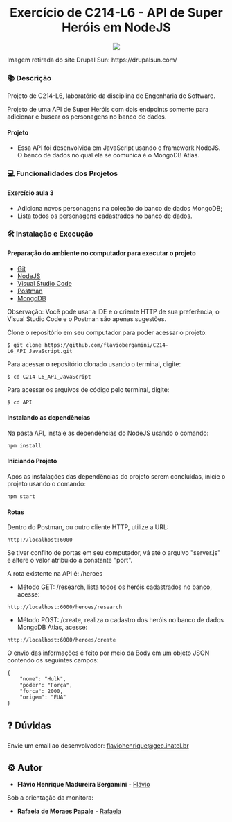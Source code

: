 <h1 align="center">Exercício de C214-L6 - API de Super Heróis em NodeJS</h1>

<p align="center">
    <img src="https://opensenselabs.com/sites/default/files/inline-images/rest2.png">
</p>
Imagem retirada do site Drupal Sun: https://drupalsun.com/    

### :books: Descrição

<p>Projeto de C214-L6, laboratório da disciplina de Engenharia de Software.</p>
<p>Projeto de uma API de Super Heróis com dois endpoints somente para adicionar e buscar os personagens no banco de dados.</p>

#### Projeto
- Essa API foi desenvolvida em JavaScript usando o framework NodeJS. O banco de dados no qual ela se comunica é o MongoDB Atlas. 

### :computer: Funcionalidades dos Projetos
#### Exercício aula 3
- Adiciona novos personagens na coleção do banco de dados MongoDB; 
- Lista todos os personagens cadastrados no banco de dados.

### :hammer_and_wrench: Instalação e Execução
#### Preparação do ambiente no computador para executar o projeto
- [Git](https://git-scm.com/)
- [NodeJS](https://nodejs.org/en/)
- [Visual Studio Code](https://code.visualstudio.com/download)
- [Postman](https://www.postman.com/downloads/)
- [MongoDB](https://www.mongodb.com/cloud/atlas/lp/try2?utm_content=rlsavisitor&utm_source=google&utm_campaign=gs_americas_rlsamultirest_search_core_brand_atlas_desktop_rlsa&utm_term=mongodb%20atlas&utm_medium=cpc_paid_search&utm_ad=e&utm_ad_campaign_id=14412646314&adgroup=131761122132&gclid=Cj0KCQjw8_qRBhCXARIsAE2AtRYhQ9pEkjwdAhEn_dJbdPPKRTUtw5NzNf6zzq49qGy7K2n7S6ggQOQaAnhAEALw_wcB)


Observação: Você pode usar a IDE e o criente HTTP de sua preferência, o Visual Studio Code e o Postman são apenas sugestões.

Clone o repositório em seu computador para poder acessar o projeto:
```
$ git clone https://github.com/flaviobergamini/C214-L6_API_JavaScript.git
```
Para acessar o repositório clonado usando o terminal, digite: 
```
$ cd C214-L6_API_JavaScript
```
Para acessar os arquivos de código pelo terminal, digite:
```
$ cd API
```

#### Instalando as dependências
Na pasta API, instale as dependências do NodeJS usando o comando:
```
npm install
```
#### Iniciando Projeto
Após as instalações das dependências do projeto serem concluídas, inicie o projeto usando o comando:
```
npm start
```
#### Rotas
Dentro do Postman, ou outro cliente HTTP, utilize a URL:
```
http://localhost:6000
```
Se tiver conflito de portas em seu computador, vá até o arquivo "server.js" e altere o valor atribuído a constante "port".

A rota existente na API é: /heroes

* Método GET: /research, lista todos os heróis cadastrados no banco, acesse:
```
http://localhost:6000/heroes/research
```
* Método POST: /create, realiza o cadastro dos heróis no banco de dados MongoDB Atlas, acesse:
```
http://localhost:6000/heroes/create
```
O envio das informações é feito por meio da Body em um objeto JSON contendo os seguintes campos:
```
{
    "nome": "Hulk",
    "poder": "Força",
    "forca": 2000,
    "origem": "EUA"
}
```

## :question: Dúvidas
Envie um email ao desenvolvedor: flaviohenrique@gec.inatel.br

## :gear: Autor

* **Flávio Henrique Madureira Bergamini** - [Flávio](https://github.com/flaviobergamini)

Sob a orientação da monitora:
* **Rafaela de Moraes Papale** - [Rafaela](https://github.com/RafaelaPapale)





